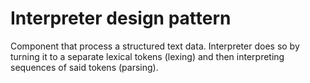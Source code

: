 # Interpreter design pattern
Component that process a structured text data. Interpreter does so by 
turning it to a separate lexical tokens (lexing) and then interpreting
sequences of said tokens (parsing).
